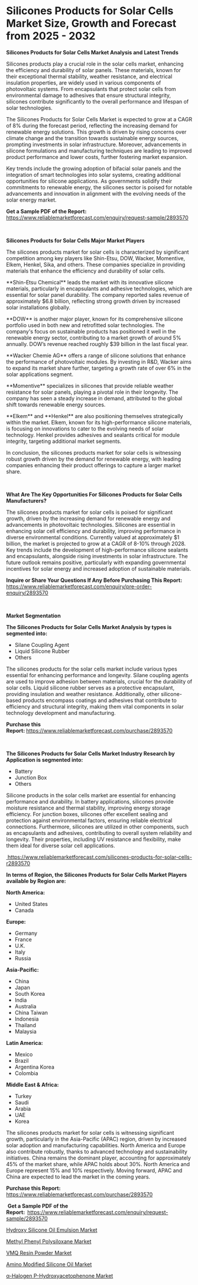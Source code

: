 <p><h1>Silicones Products for Solar Cells Market Size, Growth and Forecast from 2025 - 2032</h1></p><p><strong>Silicones Products for Solar Cells Market Analysis and Latest Trends</strong></p>
<p><p>Silicones products play a crucial role in the solar cells market, enhancing the efficiency and durability of solar panels. These materials, known for their exceptional thermal stability, weather resistance, and electrical insulation properties, are widely used in various components of photovoltaic systems. From encapsulants that protect solar cells from environmental damage to adhesives that ensure structural integrity, silicones contribute significantly to the overall performance and lifespan of solar technologies.</p><p>The Silicones Products for Solar Cells Market is expected to grow at a CAGR of 8% during the forecast period, reflecting the increasing demand for renewable energy solutions. This growth is driven by rising concerns over climate change and the transition towards sustainable energy sources, prompting investments in solar infrastructure. Moreover, advancements in silicone formulations and manufacturing techniques are leading to improved product performance and lower costs, further fostering market expansion. </p><p>Key trends include the growing adoption of bifacial solar panels and the integration of smart technologies into solar systems, creating additional opportunities for silicone applications. As governments solidify their commitments to renewable energy, the silicones sector is poised for notable advancements and innovation in alignment with the evolving needs of the solar energy market.</p></p>
<p><strong>Get a Sample PDF of the Report:&nbsp;</strong> <a href="https://www.reliablemarketforecast.com/enquiry/request-sample/2893570?utm_campaign=1108&utm_medium=2&utm_source=Github&utm_content=ia&utm_term=15032025&utm_id=silicones-products-for-solar-cells">https://www.reliablemarketforecast.com/enquiry/request-sample/2893570</a></p>
<p>&nbsp;</p>
<p><strong>Silicones Products for Solar Cells Major Market Players</strong></p>
<p><p>The silicones products market for solar cells is characterized by significant competition among key players like Shin-Etsu, DOW, Wacker, Momentive, Elkem, Henkel, Sika, and others. These companies specialize in providing materials that enhance the efficiency and durability of solar cells.</p><p>**Shin-Etsu Chemical** leads the market with its innovative silicone materials, particularly in encapsulants and adhesive technologies, which are essential for solar panel durability. The company reported sales revenue of approximately $6.8 billion, reflecting strong growth driven by increased solar installations globally.</p><p>**DOW** is another major player, known for its comprehensive silicone portfolio used in both new and retrofitted solar technologies. The company's focus on sustainable products has positioned it well in the renewable energy sector, contributing to a market growth of around 5% annually. DOW’s revenue reached roughly $39 billion in the last fiscal year.</p><p>**Wacker Chemie AG** offers a range of silicone solutions that enhance the performance of photovoltaic modules. By investing in R&D, Wacker aims to expand its market share further, targeting a growth rate of over 6% in the solar applications segment.</p><p>**Momentive** specializes in silicones that provide reliable weather resistance for solar panels, playing a pivotal role in their longevity. The company has seen a steady increase in demand, attributed to the global shift towards renewable energy sources.</p><p>**Elkem** and **Henkel** are also positioning themselves strategically within the market. Elkem, known for its high-performance silicone materials, is focusing on innovations to cater to the evolving needs of solar technology. Henkel provides adhesives and sealants critical for module integrity, targeting additional market segments.</p><p>In conclusion, the silicones products market for solar cells is witnessing robust growth driven by the demand for renewable energy, with leading companies enhancing their product offerings to capture a larger market share.</p></p>
<p>&nbsp;</p>
<p><strong>What Are The Key Opportunities For Silicones Products for Solar Cells Manufacturers?</strong></p>
<p><p>The silicones products market for solar cells is poised for significant growth, driven by the increasing demand for renewable energy and advancements in photovoltaic technologies. Silicones are essential in enhancing solar cell efficiency and durability, improving performance in diverse environmental conditions. Currently valued at approximately $1 billion, the market is projected to grow at a CAGR of 8-10% through 2028. Key trends include the development of high-performance silicone sealants and encapsulants, alongside rising investments in solar infrastructure. The future outlook remains positive, particularly with expanding governmental incentives for solar energy and increased adoption of sustainable materials.</p></p>
<p><strong>Inquire or Share Your Questions If Any Before Purchasing This Report:</strong> <a href="https://www.reliablemarketforecast.com/enquiry/pre-order-enquiry/2893570?utm_campaign=1108&utm_medium=2&utm_source=Github&utm_content=ia&utm_term=15032025&utm_id=silicones-products-for-solar-cells">https://www.reliablemarketforecast.com/enquiry/pre-order-enquiry/2893570</a></p>
<p>&nbsp;</p>
<p><strong>Market Segmentation</strong></p>
<p><strong>The Silicones Products for Solar Cells Market Analysis by types is segmented into:</strong></p>
<p><ul><li>Silane Coupling Agent</li><li>Liquid Silicone Rubber</li><li>Others</li></ul></p>
<p><p>The silicones products for the solar cells market include various types essential for enhancing performance and longevity. Silane coupling agents are used to improve adhesion between materials, crucial for the durability of solar cells. Liquid silicone rubber serves as a protective encapsulant, providing insulation and weather resistance. Additionally, other silicone-based products encompass coatings and adhesives that contribute to efficiency and structural integrity, making them vital components in solar technology development and manufacturing.</p></p>
<p><strong>Purchase this Report:&nbsp;</strong><a href="https://www.reliablemarketforecast.com/purchase/2893570?utm_campaign=1108&utm_medium=2&utm_source=Github&utm_content=ia&utm_term=15032025&utm_id=silicones-products-for-solar-cells">https://www.reliablemarketforecast.com/purchase/2893570</a></p>
<p>&nbsp;</p>
<p><strong>The Silicones Products for Solar Cells Market Industry Research by Application is segmented into:</strong></p>
<p><ul><li>Battery</li><li>Junction Box</li><li>Others</li></ul></p>
<p><p>Silicone products in the solar cells market are essential for enhancing performance and durability. In battery applications, silicones provide moisture resistance and thermal stability, improving energy storage efficiency. For junction boxes, silicones offer excellent sealing and protection against environmental factors, ensuring reliable electrical connections. Furthermore, silicones are utilized in other components, such as encapsulants and adhesives, contributing to overall system reliability and longevity. Their properties, including UV resistance and flexibility, make them ideal for diverse solar cell applications.</p></p>
<p><a href="https://www.reliablemarketforecast.com/silicones-products-for-solar-cells-r2893570?utm_campaign=1108&utm_medium=2&utm_source=Github&utm_content=ia&utm_term=15032025&utm_id=silicones-products-for-solar-cells">&nbsp;https://www.reliablemarketforecast.com/silicones-products-for-solar-cells-r2893570</a></p>
<p><strong>In terms of Region, the Silicones Products for Solar Cells Market Players available by Region are:</strong></p>
<p>
    <p> <strong> North America: </strong>
        <ul>
            <li>United States</li>
            <li>Canada</li>
        </ul>
        </p> 
    <p> <strong> Europe: </strong>
        <ul>
            <li>Germany</li>
            <li>France</li>
            <li>U.K.</li>
            <li>Italy</li>
            <li>Russia</li>
        </ul>
        </p> 
    <p> <strong> Asia-Pacific: </strong>
        <ul>
            <li>China</li>
            <li>Japan</li>
            <li>South Korea</li>
            <li>India</li>
            <li>Australia</li>
            <li>China Taiwan</li>
            <li>Indonesia</li>
            <li>Thailand</li>
            <li>Malaysia</li>
        </ul>
        </p> 
    <p> <strong> Latin America: </strong>
        <ul>
            <li>Mexico</li>
            <li>Brazil</li>
            <li>Argentina Korea</li>
            <li>Colombia</li>
        </ul>
        </p> 
    <p> <strong> Middle East & Africa: </strong>
        <ul>
            <li>Turkey</li>
            <li>Saudi</li>
            <li>Arabia</li>
            <li>UAE</li>
            <li>Korea</li>
        </ul>
    </p>
    </p>
<p><p>The silicones products market for solar cells is witnessing significant growth, particularly in the Asia-Pacific (APAC) region, driven by increased solar adoption and manufacturing capabilities. North America and Europe also contribute robustly, thanks to advanced technology and sustainability initiatives. China remains the dominant player, accounting for approximately 45% of the market share, while APAC holds about 30%. North America and Europe represent 15% and 10% respectively. Moving forward, APAC and China are expected to lead the market in the coming years.</p></p>
<p><strong>Purchase this Report: </strong><a href="https://www.reliablemarketforecast.com/purchase/2893570?utm_campaign=1108&utm_medium=2&utm_source=Github&utm_content=ia&utm_term=15032025&utm_id=silicones-products-for-solar-cells">https://www.reliablemarketforecast.com/purchase/2893570</a></p>
<p>&nbsp;<strong>Get a Sample PDF of the Report:&nbsp;&nbsp;</strong><a href="https://www.reliablemarketforecast.com/enquiry/request-sample/2893570?utm_campaign=1108&utm_medium=2&utm_source=Github&utm_content=ia&utm_term=15032025&utm_id=silicones-products-for-solar-cells">https://www.reliablemarketforecast.com/enquiry/request-sample/2893570</a></p>
<p><strong></strong></p>
<p><p><a href="https://github.com/winjelequegt/Market-Research-Report-List-1/blob/main/hydroxy-silicone-oil-emulsion-market.md?utm_campaign=1108&utm_medium=2&utm_source=Github&utm_content=ia&utm_term=15032025&utm_id=silicones-products-for-solar-cells">Hydroxy Silicone Oil Emulsion Market</a></p><p><a href="https://github.com/hoppeellia6b/Market-Research-Report-List-1/blob/main/methyl-phenyl-polysiloxane-market.md?utm_campaign=1108&utm_medium=2&utm_source=Github&utm_content=ia&utm_term=15032025&utm_id=silicones-products-for-solar-cells">Methyl Phenyl Polysiloxane Market</a></p><p><a href="https://github.com/bredevasil2q/Market-Research-Report-List-1/blob/main/vmq-resin-powder-market.md?utm_campaign=1108&utm_medium=2&utm_source=Github&utm_content=ia&utm_term=15032025&utm_id=silicones-products-for-solar-cells">VMQ Resin Powder Market</a></p><p><a href="https://github.com/nedzazollo74/Market-Research-Report-List-1/blob/main/amino-modified-silicone-oil-market.md?utm_campaign=1108&utm_medium=2&utm_source=Github&utm_content=ia&utm_term=15032025&utm_id=silicones-products-for-solar-cells">Amino Modified Silicone Oil Market</a></p><p><a href="https://github.com/kleyderoomes/Market-Research-Report-List-1/blob/main/a-halogen-p-hydroxyacetophenone-market.md?utm_campaign=1108&utm_medium=2&utm_source=Github&utm_content=ia&utm_term=15032025&utm_id=silicones-products-for-solar-cells">α-Halogen P-Hydroxyacetophenone Market</a></p></p>